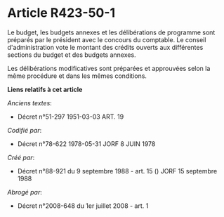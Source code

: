 # Article R423-50-1

Le budget, les budgets annexes et les délibérations de programme sont préparés par le président avec le concours du
comptable. Le conseil d'administration vote le montant des crédits ouverts aux différentes sections du budget et des budgets
annexes.

Les délibérations modificatives sont préparées et approuvées selon la même procédure et dans les mêmes conditions.

**Liens relatifs à cet article**

_Anciens textes_:

  - Décret n°51-297 1951-03-03 ART. 19

_Codifié par_:

  - Décret n°78-622 1978-05-31 JORF 8 JUIN 1978

_Créé par_:

  - Décret n°88-921 du 9 septembre 1988 - art. 15 () JORF 15 septembre 1988

_Abrogé par_:

  - Décret n°2008-648 du 1er juillet 2008 - art. 1
